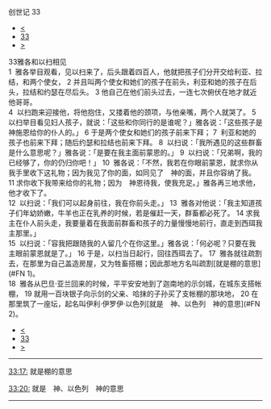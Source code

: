 ﻿





 创世记 33




* [<](bible/GEN32.md)
* [33](bible/GEN.md)
* [>](bible/GEN34.md)



 
33雅各和以扫相见  
1  雅各举目观看，见以扫来了，后头跟着四百人，他就把孩子们分开交给利亚、拉结，和两个使女， 
2 并且叫两个使女和她们的孩子在前头，利亚和她的孩子在后头，拉结和约瑟在尽后头。 
3 他自己在他们前头过去，一连七次俯伏在地才就近他哥哥。  
4  以扫跑来迎接他，将他抱住，又搂着他的颈项，与他亲嘴，两个人就哭了。 
5  以扫举目看见妇人孩子，就说：「这些和你同行的是谁呢？」雅各说：「这些孩子是　神施恩给你的仆人的。」 
6 于是两个使女和她们的孩子前来下拜； 
7  利亚和她的孩子也前来下拜；随后约瑟和拉结也前来下拜。 
8  以扫说：「我所遇见的这些群畜是什么意思呢？」雅各说：「是要在我主面前蒙恩的。」 
9  以扫说：「兄弟啊，我的已经够了，你的仍归你吧！」 
10  雅各说：「不然，我若在你眼前蒙恩，就求你从我手里收下这礼物；因为我见了你的面，如同见了　神的面，并且你容纳了我。 
11 求你收下我带来给你的礼物；因为　神恩待我，使我充足。」雅各再三地求他，他才收下了。  
12  以扫说：「我们可以起身前往，我在你前头走。」 
13  雅各对他说：「我主知道孩子们年幼娇嫩，牛羊也正在乳养的时候，若是催赶一天，群畜都必死了。 
14 求我主在仆人前头走，我要量着在我面前群畜和孩子的力量慢慢地前行，直走到西珥我主那里。」  
15  以扫说：「容我把跟随我的人留几个在你这里。」雅各说：「何必呢？只要在我主眼前蒙恩就是了。」 
16 于是，以扫当日起行，回往西珥去了。 
17  雅各就往疏割去，在那里为自己盖造房屋，又为牲畜搭棚；因此那地方名叫疏割[就是棚的意思](#FN
1)。  
18  雅各从巴旦·亚兰回来的时候，平平安安地到了迦南地的示剑城，在城东支搭帐棚， 
19 就用一百块银子向示剑的父亲、哈抹的子孙买了支帐棚的那块地， 
20 在那里筑了一座坛，起名叫伊利·伊罗伊·以色列[就是　神、以色列　神的意思](#FN
2)。 
* [<](bible/GEN32.md)
* [33](bible/GEN.md)
* [>](bible/GEN34.md)





---


[33:17:](#V17)
就是棚的意思


[33:20:](#V20)
就是　神、以色列　神的意思




---









